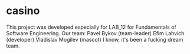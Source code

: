 # casino
This project was developed especially for LAB_12 for Fundamentals of Software Engineering.
Our team:
  Pavel Bykov (team-leader)
  Efim Lahvich (developer)
  Vladislav Mogilev (mascot)
I know, it's been a fucking dream team.
